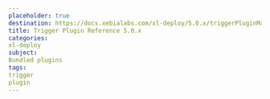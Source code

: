 ```yaml
---
placeholder: true
destination: https://docs.xebialabs.com/xl-deploy/5.0.x/triggerPluginManual.html
title: Trigger Plugin Reference 5.0.x
categories: 
xl-deploy
subject:
Bundled plugins
tags:
trigger
plugin
---
```


